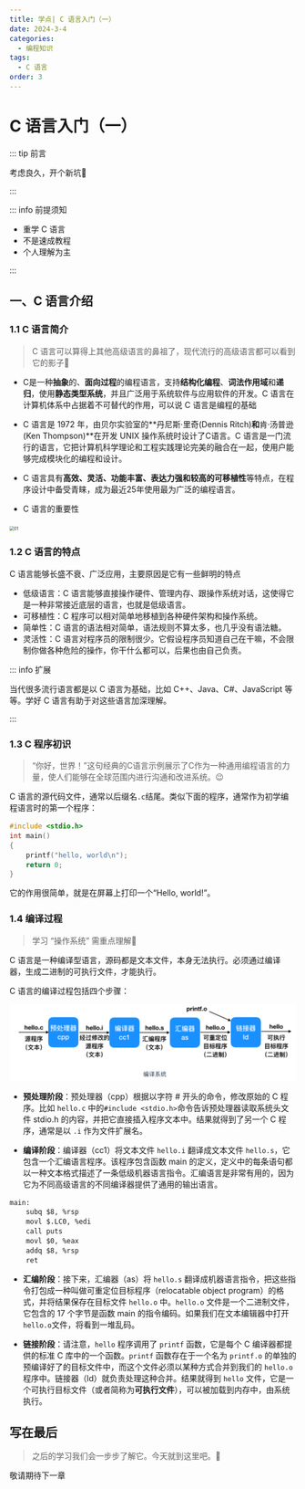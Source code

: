 ```yaml
---
title: 学点| C 语言入门（一）
date: 2024-3-4
categories: 
  - 编程知识
tags: 
  - C 语言
order: 3
---
```




# C 语言入门（一）

::: tip 前言

考虑良久，开个新坑🧐

:::



::: info 前提须知

- 重学 C 语言
- 不是速成教程
- 个人理解为主

:::

## 一、C 语言介绍

### 1.1 C 语言简介

> C 语言可以算得上其他高级语言的鼻祖了，现代流行的高级语言都可以看到它的影子🤔

- C是一种**抽象**的、**面向过程**的编程语言，支持**结构化编程**、**词法作用域**和**递归**，使用**静态类型系统**，并且广泛用于系统软件与应用软件的开发。C 语言在计算机体系中占据着不可替代的作用，可以说 C 语言是编程的基础



- C 语言是 1972 年，由贝尔实验室的**丹尼斯·里奇(Dennis Ritch)**和**肯·汤普逊(Ken Thompson)**在开发 UNIX 操作系统时设计了C语言。C 语言是一门流行的语言，它把计算机科学理论和工程实践理论完美的融合在一起，使用户能够完成模块化的编程和设计。



- C 语言具有**高效、灵活、功能丰富、表达力强和较高的可移植性**等特点，在程序设计中备受青睐，成为最近25年使用最为广泛的编程语言。



-  C 语言的重要性

<img src="https://s1.ax1x.com/2020/09/10/wG83gx.png" alt="01" border="0" style="zoom:50%;" >







### 1.2 C 语言的特点

C 语言能够长盛不衰、广泛应用，主要原因是它有一些鲜明的特点

- 低级语言：C 语言能够直接操作硬件、管理内存、跟操作系统对话，这使得它是一种非常接近底层的语言，也就是低级语言。
- 可移植性：C 程序可以相对简单地移植到各种硬件架构和操作系统。
- 简单性：C 语言的语法相对简单，语法规则不算太多，也几乎没有语法糖。
- 灵活性：C 语言对程序员的限制很少。它假设程序员知道自己在干嘛，不会限制你做各种危险的操作，你干什么都可以，后果也由自己负责。



::: info 扩展

当代很多流行语言都是以 C 语言为基础，比如 C++、Java、C#、JavaScript 等等。学好 C 语言有助于对这些语言加深理解。

:::



### 1.3 C 程序初识

> “你好，世界！”这句经典的C语言示例展示了C作为一种通用编程语言的力量，使人们能够在全球范围内进行沟通和改进系统。😉

C 语言的源代码文件，通常以后缀名`.c`结尾。类似下面的程序，通常作为初学编程语言时的第一个程序：

```c
#include <stdio.h>
int main()
{   
    printf("hello, world\n");
    return 0;
}
```

它的作用很简单，就是在屏幕上打印一个“Hello, world!”。



### 1.4 编译过程

> 学习 “操作系统” 需重点理解🤔

C 语言是一种编译型语言，源码都是文本文件，本身无法执行。必须通过编译器，生成二进制的可执行文件，才能执行。

C 语言的编译过程包括四个步骤：

![编译过程](../img/c.png)

- **预处理阶段**：预处理器（cpp）根据以字符 # 开头的命令，修改原始的 C 程序。比如 `hello.c` 中的`#include <stdio.h>`命令告诉预处理器读取系统头文件 stdio.h 的内容，并把它直接插入程序文本中。结果就得到了另一个 C 程序，通常是以 `.i` 作为文件扩展名。



- **编译阶段**：编译器（cc1）将文本文件 `hello.i` 翻译成文本文件 `hello.s`，它包含一个汇编语言程序。该程序包含函数 main 的定义，定义中的每条语句都以一种文本格式描述了一条低级机器语言指令。汇编语言是非常有用的，因为它为不同高级语言的不同编译器提供了通用的输出语言。

```txt
main:
    subq $8, %rsp
    movl $.LC0, %edi
    call puts
    movl $0, %eax
    addq $8, %rsp
    ret
```



- **汇编阶段**：接下来，汇编器（as）将 `hello.s` 翻译成机器语言指令，把这些指令打包成一种叫做可重定位目标程序（relocatable object program）的格式，并将结果保存在目标文件 `hello.o` 中。`hello.o` 文件是一个二进制文件，它包含的 17 个字节是函数 main 的指令编码。如果我们在文本编辑器中打开 `hello.o`文件，将看到一堆乱码。



- **链接阶段**：请注意，`hello` 程序调用了 `printf` 函数，它是每个 C 编译器都提供的标准 C 库中的一个函数。`printf` 函数存在于一个名为 `printf.o` 的单独的预编译好了的目标文件中，而这个文件必须以某种方式合并到我们的 `hello.o` 程序中。链接器（ld）就负责处理这种合并。结果就得到 `hello` 文件，它是一个可执行目标文件（或者简称为**可执行文件**），可以被加载到内存中，由系统执行。





## 写在最后

> 之后的学习我们会一步步了解它。今天就到这里吧。🤪

敬请期待下一章
